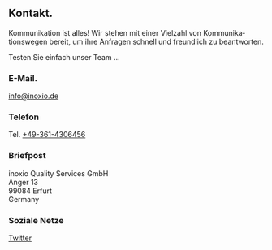 ## Kontakt.

Kommunikation ist alles! Wir stehen mit einer Vielzahl von Kommunika­tionswegen 
bereit, um ihre Anfragen schnell und freundlich zu beantworten.

Testen Sie einfach unser Team …

### E-Mail.
[info@inoxio.de](mailto:info@inoxio.de)

### Telefon

Tel. [+49-361-4306456](tel:+49-361-4306456)

### Briefpost

inoxio Quality Services GmbH  
Anger 13  
99084 Erfurt  
Germany

### Soziale Netze

[Twitter](https://twitter.com/inoxio)
